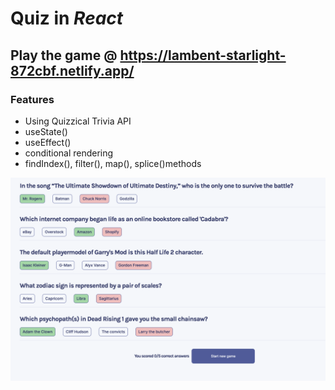 # Quiz in _React_
## Play the game @ https://lambent-starlight-872cbf.netlify.app/
### Features
- Using Quizzical Trivia API
- useState()
- useEffect()
- conditional rendering
- findIndex(), filter(), map(), splice()methods

![alt text](./src/assets/image.png)


